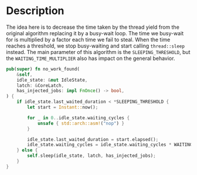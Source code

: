 # Description

The idea here is to decrease the time taken by the thread yield
from the original algorithm replacing it by a busy-wait loop. The time
we busy-wait for is multiplied by a factor each time we fail to steal.
When the time reaches a threshold, we stop busy-waiting and start calling
`thread::sleep` instead. The main parameter of this algorithm is the
`SLEEPING_THRESHOLD`, but the `WAITING_TIME_MULTIPLIER` also has impact on
the general behavior.

```rust
pub(super) fn no_work_found(
    &self,
    idle_state: &mut IdleState,
    latch: &CoreLatch,
    has_injected_jobs: impl FnOnce() -> bool,
) {
    if idle_state.last_waited_duration < *SLEEPING_THRESHOLD {
        let start = Instant::now();

        for _ in 0..idle_state.waiting_cycles {
            unsafe { std::arch::asm!("nop") }
        }

        idle_state.last_waited_duration = start.elapsed();
        idle_state.waiting_cycles = idle_state.waiting_cycles * WAITING_TIME_MULTIPLIER;
    } else {
        self.sleep(idle_state, latch, has_injected_jobs);
    }
}
```
